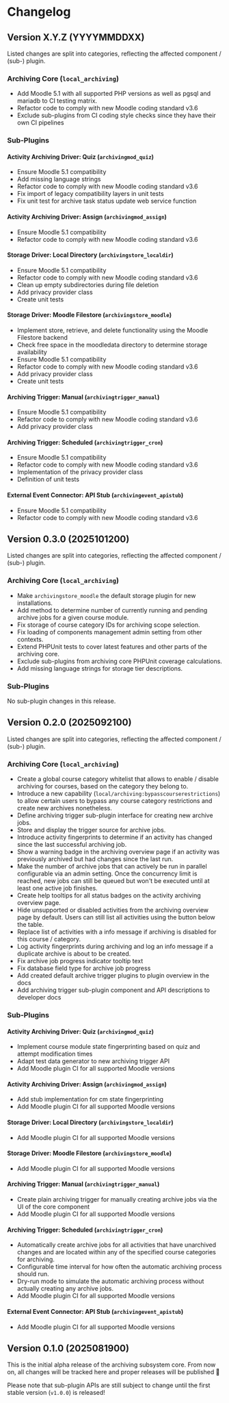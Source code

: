 # Changelog

## Version X.Y.Z (YYYYMMDDXX)

Listed changes are split into categories, reflecting the affected component / (sub-) plugin.

### Archiving Core (`local_archiving`)

- Add Moodle 5.1 with all supported PHP versions as well as pgsql and mariadb to CI testing matrix.
- Refactor code to comply with new Moodle coding standard v3.6
- Exclude sub-plugins from CI coding style checks since they have their own CI pipelines


### Sub-Plugins

#### Activity Archiving Driver: Quiz (`archivingmod_quiz`)

- Ensure Moodle 5.1 compatibility
- Add missing language strings
- Refactor code to comply with new Moodle coding standard v3.6
- Fix import of legacy compatibility layers in unit tests
- Fix unit test for archive task status update web service function

#### Activity Archiving Driver: Assign (`archivingmod_assign`)

- Ensure Moodle 5.1 compatibility
- Refactor code to comply with new Moodle coding standard v3.6

#### Storage Driver: Local Directory (`archivingstore_localdir`)

- Ensure Moodle 5.1 compatibility
- Refactor code to comply with new Moodle coding standard v3.6
- Clean up empty subdirectories during file deletion
- Add privacy provider class
- Create unit tests

#### Storage Driver: Moodle Filestore (`archivingstore_moodle`)

- Implement store, retrieve, and delete functionality using the Moodle Filestore backend
- Check free space in the moodledata directory to determine storage availability
- Ensure Moodle 5.1 compatibility
- Refactor code to comply with new Moodle coding standard v3.6
- Add privacy provider class
- Create unit tests

#### Archiving Trigger: Manual (`archivingtrigger_manual`)

- Ensure Moodle 5.1 compatibility
- Refactor code to comply with new Moodle coding standard v3.6
- Add privacy provider class

#### Archiving Trigger: Scheduled (`archivingtrigger_cron`)

- Ensure Moodle 5.1 compatibility
- Refactor code to comply with new Moodle coding standard v3.6
- Implementation of the privacy provider class
- Definition of unit tests

#### External Event Connector: API Stub (`archivingevent_apistub`)

- Ensure Moodle 5.1 compatibility
- Refactor code to comply with new Moodle coding standard v3.6


## Version 0.3.0 (2025101200)

Listed changes are split into categories, reflecting the affected component / (sub-) plugin.

### Archiving Core (`local_archiving`)

- Make `archivingstore_moodle` the default storage plugin for new installations.
- Add method to determine number of currently running and pending archive jobs for a given course module.
- Fix storage of course category IDs for archiving scope selection.
- Fix loading of components management admin setting from other contexts.
- Extend PHPUnit tests to cover latest features and other parts of the archiving core.
- Exclude sub-plugins from archiving core PHPUnit coverage calculations.
- Add missing language strings for storage tier descriptions.

### Sub-Plugins

No sub-plugin changes in this release.


## Version 0.2.0 (2025092100)

Listed changes are split into categories, reflecting the affected component / (sub-) plugin.

### Archiving Core (`local_archiving`)

- Create a global course category whitelist that allows to enable / disable archiving for courses, based on the category
  they belong to.
- Introduce a new capability (`local/archiving:bypasscourserestrictions`) to allow certain users to bypass any course
  category restrictions and create new archives nonetheless.
- Define archiving trigger sub-plugin interface for creating new archive jobs.
- Store and display the trigger source for archive jobs.
- Introduce activity fingerprints to determine if an activity has changed since the last successful archiving job.
- Show a warning badge in the archiving overview page if an activity was previously archived but had changes since the
  last run.
- Make the number of archive jobs that can actively be run in parallel configurable via an admin setting. Once the
  concurrency limit is reached, new jobs can still be queued but won't be executed until at least one active job
  finishes.
- Create help tooltips for all status badges on the activity archiving overview page.
- Hide unsupported or disabled activities from the archiving overview page by default. Users can still list all
  activities using the button below the table.
- Replace list of activities with a info message if archiving is disabled for this course / category.
- Log activity fingerprints during archiving and log an info message if a duplicate archive is about to be created.
- Fix archive job progress indicator tooltip text
- Fix database field type for archive job progress
- Add created default archive trigger plugins to plugin overview in the docs
- Add archiving trigger sub-plugin component and API descriptions to developer docs

### Sub-Plugins

#### Activity Archiving Driver: Quiz (`archivingmod_quiz`)

- Implement course module state fingerprinting based on quiz and attempt modification times
- Adapt test data generator to new archiving trigger API
- Add Moodle plugin CI for all supported Moodle versions

#### Activity Archiving Driver: Assign (`archivingmod_assign`)

- Add stub implementation for cm state fingerprinting
- Add Moodle plugin CI for all supported Moodle versions

#### Storage Driver: Local Directory (`archivingstore_localdir`)

- Add Moodle plugin CI for all supported Moodle versions

#### Storage Driver: Moodle Filestore (`archivingstore_moodle`)

- Add Moodle plugin CI for all supported Moodle versions

#### Archiving Trigger: Manual (`archivingtrigger_manual`)

- Create plain archiving trigger for manually creating archive jobs via the UI of the core component
- Add Moodle plugin CI for all supported Moodle versions

#### Archiving Trigger: Scheduled (`archivingtrigger_cron`)

- Automatically create archive jobs for all activities that have unarchived changes and are located within any of the
  specified course categories for archiving.
- Configurable time interval for how often the automatic archiving process should run.
- Dry-run mode to simulate the automatic archiving process without actually creating any archive jobs.
- Add Moodle plugin CI for all supported Moodle versions

#### External Event Connector: API Stub (`archivingevent_apistub`)

- Add Moodle plugin CI for all supported Moodle versions


## Version 0.1.0 (2025081900)

This is the initial alpha release of the archiving subsystem core. From now on,
all changes will be tracked here and proper releases will be published 🚀

Please note that sub-plugin APIs are still subject to change until the first
stable version (`v1.0.0`) is released!
